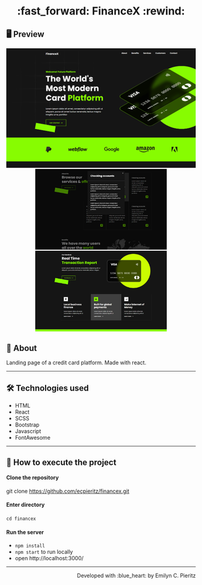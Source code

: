 <h1 align = "center"> :fast_forward: FinanceX :rewind: </h1>

## 🖥 Preview
<p align = "center">
  <img src = "https://raw.githubusercontent.com/ecpieritz/financex/425aca4d8f571a089e29e2055fbb07f5137d1529/public/fx-print__01.png" width = "700" height = "auto">
  <img src = "https://raw.githubusercontent.com/ecpieritz/financex/425aca4d8f571a089e29e2055fbb07f5137d1529/public/fx-print__02.png" width = "350" height = "auto">
  <img src = "https://raw.githubusercontent.com/ecpieritz/financex/425aca4d8f571a089e29e2055fbb07f5137d1529/public/fx-print__03.png" width = "350" height = "auto">
</p>

## 📖 About
<p>Landing page of a credit card platform. Made with react.</p>

---

## 🛠 Technologies used
- HTML
- React
- SCSS
- Bootstrap
- Javascript
- FontAwesome

---

## 🚀 How to execute the project
#### Clone the repository
git clone https://github.com/ecpieritz/financex.git

#### Enter directory
`cd financex`

#### Run the server
- `npm install`
- `npm start` to run locally
- open http://localhost:3000/ 

---
<p align = "right">Developed with :blue_heart: by Emilyn C. Pieritz</p>
